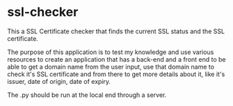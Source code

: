 # ssl-checker

This a SSL Certificate checker that finds the current SSL status and the SSL certificate.

The purpose of this application is to test my knowledge and use various resources to create an application that 
has a back-end and a front end to be able to get a domain name from the user input, use that domain name to check
it's SSL certificate and from there to get more details about it, like it's issuer, date of origin, date of expiry.

The .py should be run at the local end through a server.
